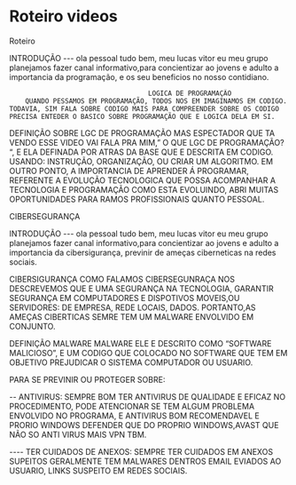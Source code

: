 # Roteiro videos

Roteiro

INTRODUÇÃO
--- ola pessoal tudo bem, meu lucas vitor eu meu grupo planejamos fazer canal informativo,para concientizar ao jovens e adulto a importancia da programação, e os seu beneficios no nosso contidiano.


                                       LOGICA DE PROGRAMAÇÃO
        QUANDO PESSAMOS EM PROGRAMAÇÃO, TODOS NOS EM IMAGINAMOS EM CODIGO. TODAVIA, SIM FALA SOBRE CODIGO MAIS PARA COMPREENDER SOBRE OS CODIGO PRECISA ENTEDER O BASICO SOBRE PROGRAMAÇÃO QUE E LOGICA DELA EM SI.

DEFINIÇÃO SOBRE LGC DE PROGRAMAÇÃO
MAS ESPECTADOR QUE TA VENDO ESSE VIDEO VAI FALA PRA MIM,” O QUE LGC DE PROGRAMAÇÃO? “,  E ELA DEFINADA POR ATRAS DA BASE QUE E DESCRITA EM CODIGO.  USANDO: INSTRUÇÃO,  ORGANIZAÇÃO, OU CRIAR UM ALGORITMO. EM OUTRO PONTO, A IMPORTANCIA DE APRENDER Á PROGRAMAR, REFERENTE A EVOLUÇÃO TECNOLOGICA QUE POSSA ACOMPANHAR A TECNOLOGIA E PROGRAMAÇÃO COMO ESTA EVOLUINDO, ABRI MUITAS OPORTUNIDADES PARA RAMOS PROFISSIONAIS QUANTO PESSOAL.


 CIBERSEGURANÇA

INTRODUÇÃO
--- ola pessoal tudo bem, meu lucas vitor eu meu grupo planejamos fazer canal informativo,para concientizar ao jovens e adulto a importancia da cibersigurança, previnir de ameças ciberneticas na redes sociais.



CIBERSIGURANÇA
 COMO FALAMOS CIBERSEGUNRAÇA NOS DESCREVEMOS QUE E UMA SEGURANÇA NA TECNOLOGIA, GARANTIR SEGURANÇA EM COMPUTADORES E DISPOTIVOS MOVEIS,OU SERVIDORES: DE EMPRESA, REDE LOCAIS, DADOS. PORTANTO,AS AMEÇAS CIBERTICAS SEMRE TEM UM MALWARE ENVOLVIDO EM CONJUNTO.

DEFINIÇÃO MALWARE
MALWARE ELE E DESCRITO COMO “SOFTWARE MALICIOSO”, E UM CODIGO QUE COLOCADO NO SOFTWARE QUE TEM EM OBJETIVO PREJUDICAR O SISTEMA COMPUTADOR OU USUARIO.

PARA SE PREVINIR OU PROTEGER SOBRE:

-- ANTIVIRUS: SEMPRE BOM TER ANTIVIRUS DE QUALIDADE E EFICAZ NO PROCEDIMENTO, PODE ATENCIONAR SE TEM ALGUM PROBLEMA ENVOLVIDO NO PROGRAMA, E ANTIVIRUS BOM RECOMENDAVEL E PRORIO WINDOWS DEFENDER QUE DO PROPRIO WINDOWS,AVAST QUE NÃO SO ANTI VIRUS MAIS VPN TBM.

---- TER CUIDADOS DE ANEXOS: SEMPRE TER CUIDADOS EM ANEXOS SUPEITOS  GERALMENTE TEM MALWARES  DENTROS EMAIL EVIADOS AO USUARIO, LINKS SUSPEITO EM REDES SOCIAIS.